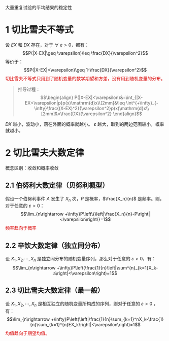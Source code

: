 大量重复试验的平均结果的稳定性
# 1 切比雪夫不等式
设 $EX$ 和 $DX$ 存在，对于 $\forall ~\varepsilon>0$，都有：$$P(|X-EX|\geq \varepsilon)\leq \frac{DX}{\varepsilon^2}$$
等价于：$$P(|X-EX|<\varepsilon)\geq 1-\frac{DX}{\varepsilon^2}$$
<font color = dark red>切比雪夫不等式只用到了随机变量的数学期望和方差，没有用到随机变量的分布。</font>
> 推导过程：
> $$\begin{align}
P(|X-EX|<\varepsilon)&=\int_{|X-EX<\varepsilon|p}p(x)\mathrm{d}x\\[2mm]&\leq \int^{+\infty}_{-\infty}\frac{(X-EX)^2}{\varepsilon^2}p(x)\mathrm{d}x\\[2mm]&=\frac{DX}{\varepsilon^2}
\end{align}$$

$DX$ 越小，波动小，落在外面的概率就越小。
$\varepsilon$ 越大，取到的两边范围较小，概率就越小。

# 2 切比雪夫大数定律
概念区别：收敛和概率收敛
## 2.1 伯努利大数定律（贝努利概型）
假设一个伯努利事件 $A$ 发生了 $X_n$ 次，$P$ 是概率，$\frac{X_n}{n}$ 是频率。则，对于任意的 $\varepsilon >0$：$$\lim_{n\rightarrow +\infty}P\left\{\left|\frac{X_n}{n}-P\right|<\varepsilon\right\}=1$$
<font color = dark red>频率趋向于概率</font>

## 2.2 辛钦大数定律（独立同分布）
设 $X_1,X_2.\cdots,X_n$ 是独立同分布的随机变量序列，那么对于任意的 $\varepsilon>0$，有：
$$\lim_{n\rightarrow +\infty}P\left(\frac{1}{n}\left|\sum^{n}_{k=1}X_k-a\right|<\varepsilon\right)=1$$
## 2.3 切比雪夫大数定律（最一般）
设 $X_1,X_2,\cdots,X_n$ 是相互独立的随机变量所构成的序列，则对于任意的 $\varepsilon >0$ ，有：$$\lim_{n\rightarrow +\infty}P\left(\left|\frac{1}{n}\sum_{k=1}^nX_k-\frac{1}{n}\sum_{k=1}^{n}EX_k\right|<\varepsilon\right)=1$$
<font color = dark red>均值趋向于期望均值。</font>

